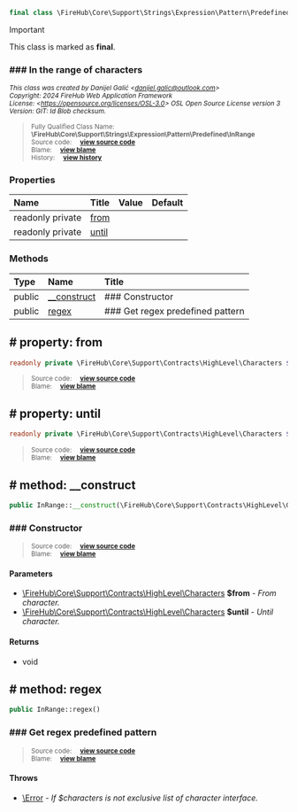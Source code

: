 ```php
final class \FireHub\Core\Support\Strings\Expression\Pattern\Predefined\InRange()
```





> [!IMPORTANT]
This class is marked as **final**.





### ### In the range of characters



<sub>_This class was created by Danijel Galić &lt;danijel.galic@outlook.com&gt;_</sub><br/><sub>_Copyright: 2024 FireHub Web Application Framework_</sub><br/><sub>_License: &lt;https://opensource.org/licenses/OSL-3.0&gt; OSL Open Source License version 3_</sub><br/><sub>_Version: GIT: $Id$ Blob checksum._</sub>

><sub>Fully Qualified Class Name:  **\FireHub\Core\Support\Strings\Expression\Pattern\Predefined\InRange**</sub><br/>
    <sub>Source code:  **[view source code](https://github.com/The-FireHub-Project/Core/blob/develop-pre-alpha-m1/src/support/strings/expression/pattern/predefined/firehub.InRange.php#L25)**</sub><br/>
        <sub>Blame:  **[view blame](https://github.com/The-FireHub-Project/Core/blame/develop-pre-alpha-m1/src/support/strings/expression/pattern/predefined/firehub.InRange.php)**</sub><br/>
        <sub>History:  **[view history](https://github.com/The-FireHub-Project/Core/commits/develop-pre-alpha-m1/src/support/strings/expression/pattern/predefined/firehub.InRange.php)**</sub>


### Properties
| Name | Title | Value | Default |
|:-----|:------|:------|:--------|
|readonly private|<a href="#$from">from</a>|||
|readonly private|<a href="#$until">until</a>|||

### Methods
| Type | Name | Title |
|:-----|:-----|:------|
|public|<a href="#__construct()">__construct</a>|### Constructor|
|public|<a href="#regex()">regex</a>|### Get regex predefined pattern|

<h2><a name="$from"># property: from</a></h2>

```php
readonly private \FireHub\Core\Support\Contracts\HighLevel\Characters $from
```













><sub>Source code:  **[view source code](https://github.com/The-FireHub-Project/Core/blob/develop-pre-alpha-m1/src/support/strings/expression/pattern/predefined/firehub.InRange.php#L41)**</sub><br/>
        <sub>Blame:  **[view blame](https://github.com/The-FireHub-Project/Core/blame/develop-pre-alpha-m1/src/support/strings/expression/pattern/predefined/firehub.InRange.php#L41)**</sub>
<h2><a name="$until"># property: until</a></h2>

```php
readonly private \FireHub\Core\Support\Contracts\HighLevel\Characters $until
```













><sub>Source code:  **[view source code](https://github.com/The-FireHub-Project/Core/blob/develop-pre-alpha-m1/src/support/strings/expression/pattern/predefined/firehub.InRange.php#L42)**</sub><br/>
        <sub>Blame:  **[view blame](https://github.com/The-FireHub-Project/Core/blame/develop-pre-alpha-m1/src/support/strings/expression/pattern/predefined/firehub.InRange.php#L42)**</sub>
<h2><a name="__construct()"># method: __construct</a></h2>

```php
public InRange::__construct(\FireHub\Core\Support\Contracts\HighLevel\Characters $from, \FireHub\Core\Support\Contracts\HighLevel\Characters $until):void
```











### ### Constructor



><sub>Source code:  **[view source code](https://github.com/The-FireHub-Project/Core/blob/develop-pre-alpha-m1/src/support/strings/expression/pattern/predefined/firehub.InRange.php#L40)**</sub><br/>
        <sub>Blame:  **[view blame](https://github.com/The-FireHub-Project/Core/blame/develop-pre-alpha-m1/src/support/strings/expression/pattern/predefined/firehub.InRange.php#L40)**</sub>
#### Parameters

* [\FireHub\Core\Support\Contracts\HighLevel\Characters](./Wiki-Characters) **$from** - _From character._
* [\FireHub\Core\Support\Contracts\HighLevel\Characters](./Wiki-Characters) **$until** - _Until character._
#### Returns

* void
<h2><a name="regex()"># method: regex</a></h2>

```php
public InRange::regex()
```











### ### Get regex predefined pattern



><sub>Source code:  **[view source code](https://github.com/The-FireHub-Project/Core/blob/develop-pre-alpha-m1/src/support/strings/expression/pattern/predefined/firehub.InRange.php#L55)**</sub><br/>
        <sub>Blame:  **[view blame](https://github.com/The-FireHub-Project/Core/blame/develop-pre-alpha-m1/src/support/strings/expression/pattern/predefined/firehub.InRange.php#L55)**</sub>
#### Throws

* [\Error](./Wiki-Error) - _If $characters is not exclusive list of character interface._